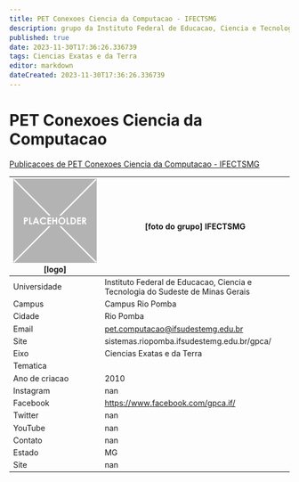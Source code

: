 ```yaml
---
title: PET Conexoes Ciencia da Computacao - IFECTSMG
description: grupo da Instituto Federal de Educacao, Ciencia e Tecnologia do Sudeste de Minas Gerais
published: true
date: 2023-11-30T17:36:26.336739
tags: Ciencias Exatas e da Terra
editor: markdown
dateCreated: 2023-11-30T17:36:26.336739
---
```


# PET Conexoes Ciencia da Computacao

[Publicacoes de PET Conexoes Ciencia da Computacao - IFECTSMG](/atividade/267PETConexoesCienciadaComputacaoIFECTSMG/feed.md)

| ![placeholder.png](/placeholder.png) [logo] | [foto do grupo] IFECTSMG         |
| ------------------------------------------- | ------------------------------------------------- |
| Universidade                                | Instituto Federal de Educacao, Ciencia e Tecnologia do Sudeste de Minas Gerais      |
| Campus                                      | Campus Rio Pomba            |
| Cidade                                      | Rio Pomba             |
| Email                                       | pet.computacao@ifsudestemg.edu.br             |
| Site                                        | sistemas.riopomba.ifsudestemg.edu.br/gpca/              |
| Eixo                                        | Ciencias Exatas e da Terra              |
| Tematica                                    |           |
| Ano de criacao                              | 2010        |
| Instagram                                   | nan         |
| Facebook                                    | https://www.facebook.com/gpca.if/          |
| Twitter                                     | nan           |
| YouTube                                     | nan           |
| Contato                                     | nan         |
| Estado                                      |  MG            |
| Site                                        | nan |
